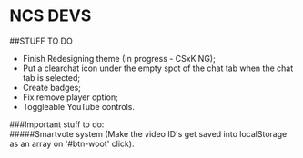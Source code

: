 # NCS DEVS

##STUFF TO DO  

* Finish Redesigning theme (In progress - CSxKING);  
* Put a clearchat icon under the empty spot of the chat tab when the chat tab is selected;  
* Create badges;  
* Fix remove player option;
* Toggleable YouTube controls.  
  
###Important stuff to do:  
#####Smartvote system (Make the video ID's get saved into localStorage as an array on '#btn-woot' click).

